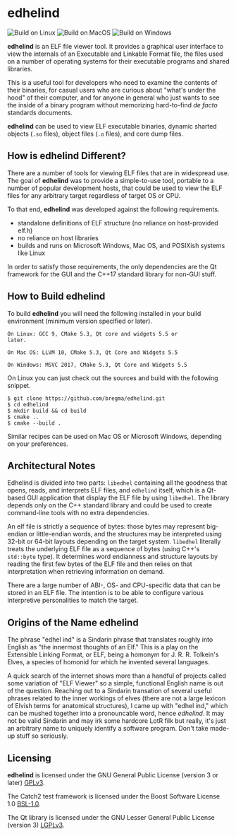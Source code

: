 edhelind
========

![Build on Linux](https://github.com/bregma/edhelind/workflows/Build%20on%20Linux/badge.svg)
![Build on MacOS](https://github.com/bregma/edhelind/workflows/Build%20on%20MacOS/badge.svg)
![Build on Windows](https://github.com/bregma/edhelind/workflows/.github/workflows/build-windows.yml/badge.svg)

**edhelind** is an ELF file viewer tool. It provides a graphical user interface
to view the internals of an Executable and Linkable Format file, the files used
on a number of operating systems for their executable programs and shared
libraries.

This is a useful tool for developers who need to examine the contents of their
binaries, for casual users who are curious about "what's under the hood" of their
computer, and for anyone in general who just wants to see the inside of a binary
program without memorizing hard-to-find *de facto* standards documents.

**edhelind** can be used to view ELF executable binaries, dynamic sharted objects
(`.so` files), object files (`.o` files), and core dump files.

How is **edhelind** Different?
------------------------------

There are a number of tools for viewing ELF files that are in widespread use.
The goal of **edhelind** was to provide a simple-to-use tool, portable to a
number of popular development hosts, that could be used to view the ELF files
for any arbitrary target regardless of target OS or CPU.

To that end, **edhelind** was developed against the following requirements.

  - standalone definitions of ELF structure (no reliance on host-provided elf.h)
  - no reliance on host libraries
  - builds and runs on Microsoft Windows, Mac OS, and POSIXish systems like Linux

In order to satisfy those requirements, the only dependencies are the Qt
framework for the GUI and the C++17 standard library for non-GUI stuff.

How to Build **edhelind**
-------------------------

To build **edhelind** you will need the following installed in your build
environment (minimum version specified or later).

    On Linux: GCC 9, CMake 5.3, Qt core and widgets 5.5 or
    later.

    On Mac OS: LLVM 10, CMake 5.3, Qt Core and Widgets 5.5

    On Windows: MSVC 2017, CMake 5.3, Qt Core and Widgets 5.5

On Linux you can just check out the sources and build with the following
snippet.

```
$ git clone https://github.com/bregma/edhelind.git
$ cd edhelind
$ mkdir build && cd build
$ cmake ..
$ cmake --build .
```

Similar recipes can be used on Mac OS or Microsoft Windows, depending on your
preferences.

Architectural Notes
-------------------

Edhelind is divided into two parts: `libedhel` containing all the goodness that
opens, reads, and interprets ELF files, and `edhelind` itself, which is a
Qt-based GUI application that display the ELF file by using `libedhel`.  The
library depends only on the C++ standard library and could be used to create
command-line tools with no extra dependencies.

An elf file is strictly a sequence of bytes: those bytes may represent
big-endian or little-endian words, and the structures may be interpreted using
32-bit or 64-bit layouts depending on the target system.  `libedhel` literally treats
the underlying ELF file as a sequence of bytes (using C++'s `std::byte` type). It
determines word endianness and structure layouts by reading the first few bytes
of the ELF file and then relies on that interpretation when retrieving
information on demand.

There are a large number of ABI-, OS- and CPU-specific data that can be stored
in an ELF file.  The intention is to be able to configure various interpretive
personalities to match the target. 

Origins of the Name **edhelind**
--------------------------------

The phrase "edhel ind" is a Sindarin phrase that translates roughly into English as "the
innermost thoughts of an Elf." This is a play on the Extensible Linking Format,
or ELF, being a homonym for J. R. R. Tolkein's Elves, a species of homonid for
which he invented several languages.

A quick search of the internet shows more than a handful of projects called some
variation of "ELF Viewer" so a simple, functional English name is out of the
question.  Reaching out to a Sindarin transation of several useful phrases
related to the inner workings of elves (there are not a large lexicon of Elvish
terms for anatomical structures), I came up with "edhel ind," which can be
mushed together into a pronouncable word, hence *edhelind*.  It may not be valid
Sindarin and may irk some hardcore LotR filk but really, it's just an arbitrary
name to uniquely identify a software program. Don't take made-up stuff so
seriously.

Licensing
---------

**edhelind** is licensed under the GNU General Public License (version 3 or
later) [GPLv3](https://www.gnu.org/licenses/gpl-3.0.en.html).

The Catch2 test framework is licensed under the Boost Software
License 1.0 [BSL-1.0](https://github.com/catchorg/Catch2/blob/master/LICENSE.txt).

The Qt library is licensed under the GNU Lesser General Public License (version
3) [LGPLv3](https://doc.qt.io/qt-5/lgpl.html).
